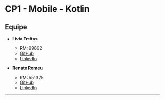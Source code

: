 
# CP1 - Mobile - Kotlin



## Equipe

- **Livia Freitas**
  - RM: 99892
  - [GitHub](https://github.com/freitaslivia)
  - [LinkedIn](https://www.linkedin.com/in/l%C3%ADvia-freitas-ferreira/)

- **Renato Romeu**
  - RM: 551325
  - [GitHub](https://github.com/RenatoRussano)
  - [LinkedIn](https://www.linkedin.com/in/renato-russano-706423a3/)

---

